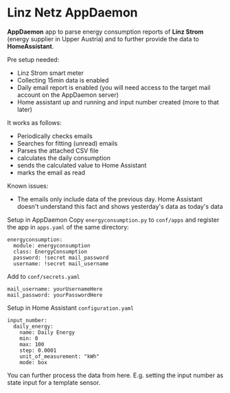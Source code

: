 # Linz Netz AppDaemon

**AppDaemon** app to parse energy consumption reports of **Linz Strom** (energy supplier in Upper Austria) and to further provide the data to **HomeAssistant**.

Pre setup needed:
- Linz Strom smart meter
- Collecting 15min data is enabled 
- Daily email report is enabled (you will need access to the target mail account on the AppDaemon server)
- Home assistant up and running and input number created (more to that later)
  
It works as follows:
- Periodically checks emails
- Searches for fitting (unread) emails
- Parses the attached CSV file
- calculates the daily consumption
- sends the calculated value to Home Assistant
- marks the email as read

Known issues:
- The emails only include data of the previous day. Home Assistant doesn't understand this fact and shows yesterday's data as today's data

Setup in AppDaemon
Copy `energyconsumption.py` to `conf/apps` and register the app in `apps.yaml` of the same directory:
```
energyconsumption:
  module: energyconsumption
  class: EnergyConsumption
  password: !secret mail_password
  username: !secret mail_username
```
Add to `conf/secrets.yaml`
```
mail_username: yourUsernameHere
mail_password: yourPasswordHere
```

Setup in Home Assistant
`configuration.yaml`
```
input_number:
  daily_energy:
    name: Daily Energy
    min: 0
    max: 100
    step: 0.0001
    unit_of_measurement: "kWh"
    mode: box
```
You can further process the data from here. E.g. setting the input number as state input for a template sensor.

